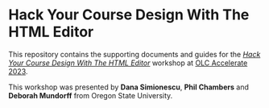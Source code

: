 # Hack Your Course Design With The HTML Editor
This repository contains the supporting documents and guides for the [*Hack Your Course Design With The HTML Editor*](https://onlinelearningconsortium.org/accelerate-2023-session-page/?session=12665&kwds=) workshop at [OLC Accelerate 2023](https://onlinelearningconsortium.org/attend-2023/accelerate/).

This workshop was presented by **Dana Simionescu**, **Phil Chambers** and **Deborah Mundorff** from Oregon State University.
